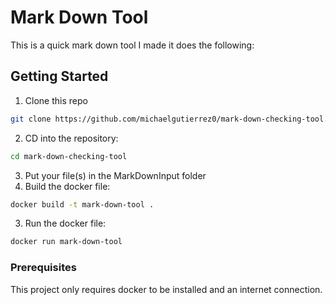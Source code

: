 # Mark Down Tool

This is a quick mark down tool I made it does the following:


## Getting Started

1. Clone this repo
```bash
git clone https://github.com/michaelgutierrez0/mark-down-checking-tool.git
```
2. CD into the repository:
```bash
cd mark-down-checking-tool
```
3. Put your file(s) in the MarkDownInput folder
2. Build the docker file:
```bash
docker build -t mark-down-tool .
```
3. Run the docker file:
```bash
docker run mark-down-tool
```

### Prerequisites

This project only requires docker to be installed and an internet connection.
